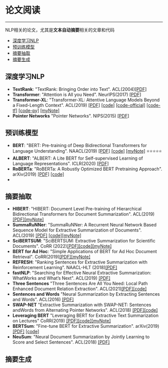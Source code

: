 # 论文阅读
---
NLP相关的论文，尤其是**文本自动摘要**相关的文章和代码

- [深度学习NLP](#深度学习nlp)
- [预训练模型](#预训练模型)
- [摘要抽取](#摘要抽取)
- [摘要生成](#摘要生成)


## 深度学习NLP
- **TextRank**: "TextRank: Bringing Order into Text". ACL(2004)[[PDF]](https://aclanthology.org/W04-3252/)
- **Transformer**: "Attention is All you Need". NeurIPS(2017) [[PDF]](https://papers.nips.cc/paper/7181-attention-is-all-you-need.pdf)
- **Transformer-XL**: "Transformer-XL: Attentive Language Models Beyond a Fixed-Length Context". ACL(2019) [[PDF]](https://www.aclweb.org/anthology/P19-1285) [[code]](https://github.com/kimiyoung/transformer-xl)
[[code-official]](https://github.com/tensorflow/tensor2tensor) [[code-tf]](https://github.com/Kyubyong/transformer) [[code-py]](https://github.com/jadore801120/attention-is-all-you-need-pytorch)
[[myNote]](https://github.com/lishuzhen97/Paper_reading/blob/main/Papers/transform_XL.pdf)
- **Pointer Networks** "Pointer Networks". NIPS(2015) [[PDF]](https://proceedings.neurips.cc/paper/2015/file/29921001f2f04bd3baee84a12e98098f-Paper.pdf)
## 预训练模型
- **BERT**: "BERT: Pre-training of Deep Bidirectional Transformers for Language Understanding". NAACL(2019) [[PDF]](https://www.aclweb.org/anthology/N19-1423) [[code]](https://github.com/google-research/bert) [[myNote]](https://github.com/lishuzhen97/Paper_reading/blob/main/Papers/BERT.pdf) :star::star::star::star::star:
-  **ALBERT**: "ALBERT: A Lite BERT for Self-supervised Learning of Language Representations". ICLR(2020) [[PDF]](https://openreview.net/pdf?id=H1eA7AEtvS)
-  **RoBERTa**: "RoBERTa: A Robustly Optimized BERT Pretraining Approach". arXiv(2019) [[PDF]](https://arxiv.org/pdf/1907.11692.pdf) [[code]](https://github.com/pytorch/fairseq)
-  
## 摘要抽取
- **HIBERT**: "HIBERT: Document Level Pre-training of Hierarchical Bidirectional Transformers for Document Summarization". ACL(2019) [[PDF]](https://doi.org/10.18653/v1/p19-1499)[[myNote]](https://github.com/lishuzhen97/Paper_reading/blob/main/Papers/HIBERT_%E6%9C%AA%E5%BC%80%E6%BA%90.pdf)
- **SummaRuNNer**: "SummaRuNNer: A Recurrent Neural Network Based Sequence Model for Extractive Summarization of Documents". ACL(2019) [[PDF]](http://aaai.org/ocs/index.php/AAAI/AAAI17/paper/view/14636) [[code]](https://github.com/hpzhao/SummaRuNNer
)[[myNote]](https://github.com/lishuzhen97/Paper_reading/blob/main/Papers/SummaRuNNer.pdf)
-  **SciBERTSUM**: "SciBERTSUM: Extractive Summarization for Scientific Documents". CoRR (2022)[[PDF]](https://arxiv.org/abs/2201.08495)[[code]](https://github.com/atharsefid/SciBERTSUM)[[myNote]](https://github.com/lishuzhen97/Paper_reading/blob/main/Papers/SciBERTSUM.pdf)
-  **BERT for Ad Hoc**: "Simple Applications of BERT for Ad Hoc Document Retrieval". CoRR(2019)[[PDF]](http://arxiv.org/abs/1903.10972)[[myNote]](https://github.com/lishuzhen97/Paper_reading/blob/main/Papers/Simple%20Applications%20of%20BERT%20for%20Ad%20Hoc%20Document%20Retrieval.pdf)
-  **REFRESH**: "Ranking Sentences for Extractive Summarization
with Reinforcement Learning". NAACL-HLT (2018)[[PDF]](https://doi.org/10.18653/v1/n18-1158)
-  **fastNLP**: "Searching for Effective Neural Extractive Summarization:
WhatWorks and What’s Next". ACL(2019) [[PDF]](https://doi.org/10.18653/v1/p19-1100)
-  **Three Sentences** "Three Sentences Are All You Need: Local Path Enhanced Document Relation Extraction". ACL(2021)[[PDF]](https://aclanthology.org/2021.acl-short.126/)[[code]](https://github.com/AndrewZhe/Three-Sentences-Are-All-You-Need)
-  **Sentences and Words** "Neural Summarization by Extracting Sentences and Words". ACL(2016) [[PDF]](https://aclanthology.org/P16-1046/)
-  **SWAP-NET** "Extractive Summarization with SWAP-NET: Sentences andWords from Alternating Pointer Networks". ACL(2018) [[PDF]](https://aclanthology.org/P18-1014/)[[code]](https://github.com/aishj10/swap-net)
-  **Leveraging BERT** "Leveraging BERT for Extractive Text Summarization on
Lectures" CoRR(2019) [[PDF]](http://arxiv.org/abs/1906.04165)[[code]](https://github.com/dmmiller612/lecture-summarizer)[[myNote]](https://github.com/lishuzhen97/Paper_reading/blob/main/Papers/Leveraging%20BERT%20for%20Extractive%20Text%20Summarization%20on%20Lectures.pdf)
-  **BERTSum**: "Fine-tune BERT for Extractive Summarization". arXiv(2019) [[PDF]](https://arxiv.org/pdf/1903.10318.pdf) [[code]](https://github.com/nlpyang/BertSum)
-  **NeuSum**: "Neural Document Summarization by Jointly Learning to Score and Select Sentences". ACL(2018) [[PDF]](https://www.aclweb.org/anthology/P18-1061) 
## 摘要生成
